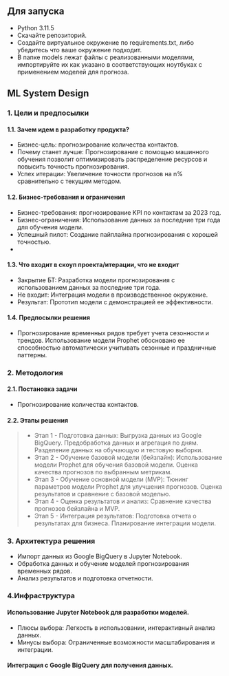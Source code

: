 ## Для запуска
- Python 3.11.5
- Скачайте репозиторий.
- Создайте виртуальное окружение по requirements.txt, либо убедитесь что ваше окружение подходит.
- В папке models лежат файлы с реализованными моделями, импортируйте их как указано в соответствующих ноутбуках с применением моделей для прогноза.
## ML System Design
### 1. Цели и предпосылки 
#### 1.1. Зачем идем в разработку продукта? 

- Бизнес-цель: прогнозирование количества контактов.
- Почему станет лучше: Прогнозирование с помощью машинного обучения позволит оптимизировать распределение ресурсов и повысить точность прогнозирования.
- Успех итерации: Увеличение точности прогнозов на n% сравнительно с текущим методом.
#### 1.2. Бизнес-требования и ограничения

- Бизнес-требования: прогнозирование KPI по контактам за 2023 год.
- Бизнес-ограничения: Использование данных за последние три года для обучения модели.
- Успешный пилот: Создание пайплайна прогнозирования с хорошей точностью.
- 
#### 1.3. Что входит в скоуп проекта/итерации, что не входит
- Закрытие БТ: Разработка модели прогнозирования с использованием данных за последние три года.
- Не входит: Интеграция модели в производственное окружение.
- Результат: Прототип модели с демонстрацией ее эффективности.
  
#### 1.4. Предпосылки решения

- Прогнозирование временных рядов требует учета сезонности и трендов.
Использование модели Prophet обосновано ее способностью автоматически учитывать сезонные и праздничные паттерны.

### 2. Методология
#### 2.1. Постановка задачи
- Прогнозирование количества контактов.
  
#### 2.2. Этапы решения

> - Этап 1 - Подготовка данных:
Выгрузка данных из Google BigQuery.
Предобработка данных и агрегация по дням.
Разделение данных на обучающую и тестовую выборки.
> - Этап 2 - Обучение базовой модели (бейзлайн):
Использование модели Prophet для обучения базовой модели.
Оценка качества прогнозов по выбранным метрикам.
> - Этап 3 - Обучение основной модели (MVP):
Тюнинг параметров модели Prophet для улучшения прогнозов.
Оценка результатов и сравнение с базовой моделью.
> - Этап 4 - Оценка результатов и анализ:
Сравнение качества прогнозов бейзлайна и MVP.
> - Этап 5 - Интеграция результатов:
Подготовка отчета о результатах для бизнеса.
Планирование интеграции модели.

### 3. Архитектура решения

- Импорт данных из Google BigQuery в Jupyter Notebook.
- Обработка данных и обучение моделей прогнозирования временных рядов.
- Анализ результатов и подготовка отчетности.
### 4.Инфраструктура
#### Использование Jupyter Notebook для разработки моделей.
- Плюсы выбора: Легкость в использовании, интерактивный анализ данных.
- Минусы выбора: Ограниченные возможности масштабирования и интеграции.
#### Интеграция с Google BigQuery для получения данных.
